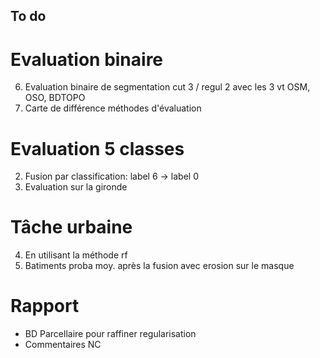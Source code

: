 ## To do

# Evaluation binaire
6. Evaluation binaire de segmentation cut 3 / regul 2 avec les 3 vt OSM, OSO, BDTOPO
1. Carte de différence méthodes d'évaluation

# Evaluation 5 classes
2. Fusion par classification: label 6 -> label 0
3. Evaluation sur la gironde

# Tâche urbaine
4. En utilisant la méthode rf
5. Batiments proba moy. après la fusion avec erosion sur le masque

# Rapport
- BD Parcellaire pour raffiner regularisation
- Commentaires NC
